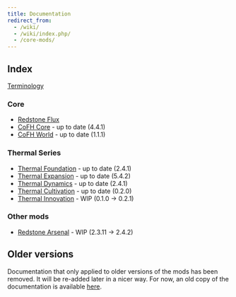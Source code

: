 ```yaml
---
title: Documentation
redirect_from:
  - /wiki/
  - /wiki/index.php/
  - /core-mods/
---
```


Index
-----

[Terminology](/docs/terminology/)

### Core
* [Redstone Flux](/docs/redstone-flux/)
* [CoFH Core](/docs/cofh-core/) - <span class="uk-text-small uk-text-success">up to date (4.4.1)</span>
* [CoFH World](/docs/cofh-world/) - <span class="uk-text-small uk-text-success">up to date (1.1.1)</span>

### Thermal Series
* [Thermal Foundation](/docs/thermal-foundation/) - <span class="uk-text-small uk-text-success">up to date (2.4.1)</span>
* [Thermal Expansion](/docs/thermal-expansion/) - <span class="uk-text-small uk-text-success">up to date (5.4.2)</span>
* [Thermal Dynamics](/docs/thermal-dynamics/) - <span class="uk-text-small uk-text-success">up to date (2.4.1)</span>
* [Thermal Cultivation](/docs/thermal-cultivation/) - <span class="uk-text-small uk-text-success">up to date (0.2.0)</span>
* [Thermal Innovation](/docs/thermal-innovation/) - <span class="uk-text-small uk-text-warning">WIP (0.1.0 → 0.2.1)</span>

### Other mods
* [Redstone Arsenal](/docs/redstone-arsenal/) - <span class="uk-text-small uk-text-warning">WIP (2.3.11 → 2.4.2)</span>


Older versions
--------------

Documentation that only applied to older versions of the mods has been removed.
It will be re-added later in a nicer way. For now, an old copy of the
documentation is available [here](https://oldcofh.github.io/docs/).
